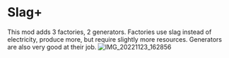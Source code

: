 # Slag+
This mod adds 3 factories, 2 generators.
Factories use slag instead of electricity, produce more, but require slightly more resources.
Generators are also very good at their job.
![IMG_20221123_162856](https://user-images.githubusercontent.com/74316923/203720380-496a3d6d-c63c-47e0-9bad-247493d8d1c2.jpg)
